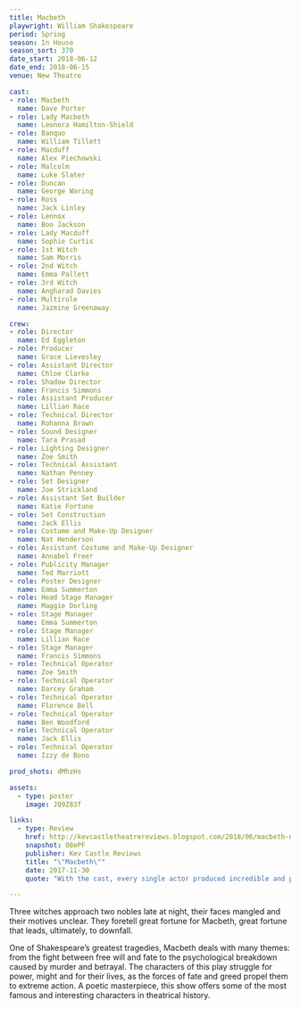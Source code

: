 ```yaml
---
title: Macbeth
playwright: William Shakespeare
period: Spring
season: In House
season_sort: 370
date_start: 2018-06-12
date_end: 2018-06-15
venue: New Theatre

cast:
- role: Macbeth
  name: Dave Porter
- role: Lady Macbeth
  name: Leonora Hamilton-Shield
- role: Banquo
  name: William Tillett
- role: Macduff
  name: Alex Piechowski
- role: Malcolm
  name: Luke Slater
- role: Duncan
  name: George Waring
- role: Ross
  name: Jack Linley
- role: Lennox
  name: Boo Jackson
- role: Lady Macduff
  name: Sophie Curtis
- role: 1st Witch
  name: Sam Morris
- role: 2nd Witch
  name: Emma Pallett
- role: 3rd Witch
  name: Angharad Davies
- role: Multirole
  name: Jazmine Greenaway

crew:
- role: Director
  name: Ed Eggleton
- role: Producer
  name: Grace Lievesley
- role: Assistant Director
  name: Chloe Clarke
- role: Shadow Director
  name: Francis Simmons
- role: Assistant Producer
  name: Lillian Race
- role: Technical Director
  name: Rohanna Brown
- role: Sound Designer
  name: Tara Prasad
- role: Lighting Designer
  name: Zoe Smith
- role: Technical Assistant
  name: Nathan Penney
- role: Set Designer
  name: Joe Strickland
- role: Assistant Set Builder
  name: Katie Fortune
- role: Set Construction
  name: Jack Ellis
- role: Costume and Make-Up Designer
  name: Nat Henderson
- role: Assistant Costume and Make-Up Designer
  name: Annabel Freer
- role: Publicity Manager
  name: Ted Marriott
- role: Poster Designer
  name: Emma Summerton
- role: Head Stage Manager
  name: Maggie Dorling
- role: Stage Manager
  name: Emma Summerton
- role: Stage Manager
  name: Lillian Race
- role: Stage Manager
  name: Francis Simmons
- role: Technical Operator
  name: Zoe Smith
- role: Technical Operator
  name: Darcey Graham
- role: Technical Operator
  name: Florence Bell
- role: Technical Operator
  name: Ben Woodford
- role: Technical Operator
  name: Jack Ellis
- role: Technical Operator
  name: Izzy de Bono

prod_shots: dMhzHs

assets:
  - type: poster
    image: JQ9Z83f  

links:
  - type: Review
    href: http://kevcastletheatrereviews.blogspot.com/2018/06/macbeth-nottingham-new-theatre.html
    snapshot: O8ePF
    publisher: Kev Castle Reviews
    title: "\"Macbeth\""
    date: 2017-11-30
    quote: "With the cast, every single actor produced incredible and powerful performances, and you know when you feel so comfortable with a cast that you just sit back and watch; that's what I felt."

---
```


Three witches approach two nobles late at night, their faces mangled and their motives unclear. They foretell great fortune for Macbeth, great fortune that leads, ultimately, to downfall.

One of Shakespeare’s greatest tragedies, Macbeth deals with many themes: from the fight between free will and fate to the psychological breakdown caused by murder and betrayal. The characters of this play struggle for power, might and for their lives, as the forces of fate and greed propel them to extreme action. A poetic masterpiece, this show offers some of the most famous and interesting characters in theatrical history.
